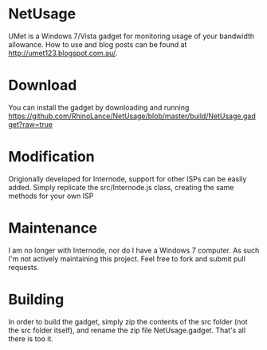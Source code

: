 # NetUsage
UMet is a Windows 7/Vista gadget for monitoring usage of your bandwidth allowance.  How to use and blog posts can be found at http://umet123.blogspot.com.au/.

# Download
You can install the gadget by downloading and running https://github.com/RhinoLance/NetUsage/blob/master/build/NetUsage.gadget?raw=true

# Modification
Origionally developed for Internode, support for other ISPs can be easily added.  Simply replicate the src/Internode.js class, creating the same methods for your own ISP

# Maintenance
I am no longer with Internode, nor do I have a Windows 7 computer.  As such I'm not actively maintaining this project.  Feel free to fork and submit pull requests.

# Building
In order to build the gadget, simply zip the contents of the src folder (not the src folder itself), and rename the zip file NetUsage.gadget.  That's all there is too it.

